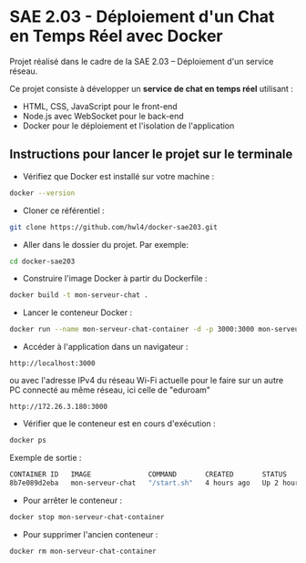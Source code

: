 # SAE 2.03 - Déploiement d'un Chat en Temps Réel avec Docker

Projet réalisé dans le cadre de la SAE 2.03 – Déploiement d'un service réseau.

Ce projet consiste à développer un **service de chat en temps réel** utilisant :
- HTML, CSS, JavaScript pour le front-end
- Node.js avec WebSocket pour le back-end
- Docker pour le déploiement et l'isolation de l'application

## Instructions pour lancer le projet sur le terminale

- Vérifiez que Docker est installé sur votre machine :
```bash
docker --version
```

- Cloner ce référentiel :
```bash
git clone https://github.com/hwl4/docker-sae203.git
```

- Aller dans le dossier du projet. Par exemple:
```bash
cd docker-sae203
```

- Construire l'image Docker à partir du Dockerfile :
```bash
docker build -t mon-serveur-chat .
```

- Lancer le conteneur Docker :
```bash
docker run --name mon-serveur-chat-container -d -p 3000:3000 mon-serveur-chat
```

- Accéder à l'application dans un navigateur :
```
http://localhost:3000
```
ou avec l'adresse IPv4 du réseau Wi-Fi actuelle pour le faire sur un autre PC connecté au même réseau, ici celle de "eduroam"

```
http://172.26.3.180:3000
```

- Vérifier que le conteneur est en cours d'exécution :
```bash
docker ps
```

Exemple de sortie :
```bash
CONTAINER ID   IMAGE              COMMAND       CREATED       STATUS       PORTS                    NAMES
8b7e089d2eba   mon-serveur-chat   "/start.sh"   4 hours ago   Up 2 hours   0.0.0.0:3000->3000/tcp   mon-serveur-chat-container
```

- Pour arrêter le conteneur :
```bash
docker stop mon-serveur-chat-container
```

- Pour supprimer l'ancien conteneur :
```bash
docker rm mon-serveur-chat-container
```
